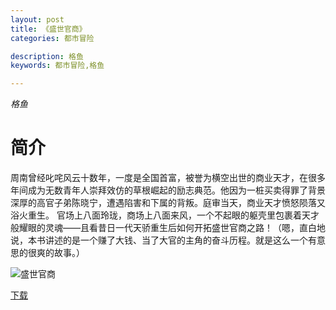 ```yaml
---
layout: post
title: 《盛世官商》
categories: 都市冒险

description: 格鱼
keywords: 都市冒险,格鱼

---
```


*格鱼*

# 简介

周南曾经叱咤风云十数年，一度是全国首富，被誉为横空出世的商业天才，在很多年间成为无数青年人崇拜效仿的草根崛起的励志典范。他因为一桩买卖得罪了背景深厚的高官子弟陈晓宁，遭遇陷害和下属的背叛。庭审当天，商业天才愤怒陨落又浴火重生。
官场上八面玲珑，商场上八面来风，一个不起眼的躯壳里包裹着天才般耀眼的灵魂——且看昔日一代天骄重生后如何开拓盛世官商之路！（嗯，直白地说，本书讲述的是一个赚了大钱、当了大官的主角的奋斗历程。就是这么一个有意思的很爽的故事。）

![盛世官商](https://img.imiaobige.com/63271/82075.jpg)

[下载](https://link.jscdn.cn/1drv/aHR0cHM6Ly8xZHJ2Lm1zL3QvcyFBaGU2R2dNWmVFb2poVTJYb3RWb1ktbXVNWFJxP2U9ZWp6VHR1.txt)
